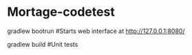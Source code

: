 # Mortage-codetest


gradlew bootrun #Starts web interface at http://127.0.0.1:8080/


gradlew build   #Unit tests
